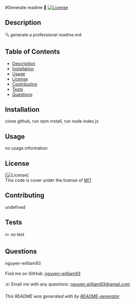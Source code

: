 
  #Generate readme 👋
  [![License](https://img.shields.io/badge/License-MIT-green)](https://opensource.org/licenses/MIT)
  ## Description
  🔍 generate a professional readme.md
  ## Table of Contents
  - [Description](#description)
  - [Installation](#installation)
  - [Usage](#usage)
  - [License](#license)
  - [Contributing](#contributing)
  - [Tests](#tests)
  - [Questions](#questions)
  ## Installation
  clone github, run npm install, run node index.js
  ## Usage
  no usage information
  
  ## License
  [![License](https://img.shields.io/badge/License-MIT-green)]
  <br />
  This code is cover under the license of [MIT](https://opensource.org/licenses/MIT)
  <br />
  ## Contributing
  undefined
  ## Tests
  ✏️ no test
  ## Questions
  nguyen-william93<br />
  <br />
  Find me on GitHub: [nguyen-william93](https://github.com/nguyen-william93)<br />
  <br />
  ✉️ Email me with any questions: nguyen.william93@gmail.com<br /><br />
  _This README was generated with  by [README-generator](https://github.com/nguyen-william93/README-generator)_
      